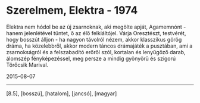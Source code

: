 # Szerelmem, Elektra - 1974

Elektra nem hódol be az új zsarnoknak, aki megölte apját, Agamemnónt - hanem jelenlétével tüntet, ő az élő felkiáltójel. Várja Oresztészt, testvérét, hogy bosszút álljon - ha nagyon távolról nézem, akkor klasszikus görög dráma, ha közelebbről, akkor modern táncos drámajáték a pusztában, ami a zsarnokságról és a felszabadító erőről szól, kortalan és lenyűgöző darab, álomszép fényképezéssel, meg persze a mindig gyönyörű és szigorú Törőcsik Marival.

2015-08-07 

----

[8.5], [bosszú], [hatalom], [jancsó], [magyar]